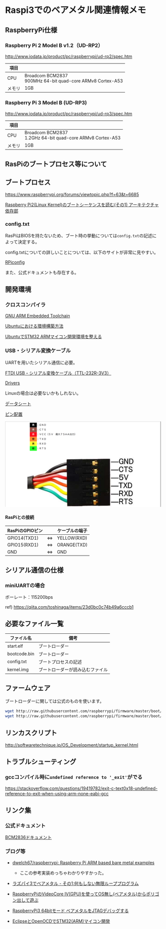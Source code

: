 # Raspi3でのベアメタル関連情報メモ

## RaspberryPi仕様

### Raspberry Pi 2 Model B v1.2（UD-RP2）

http://www.iodata.jp/product/pc/raspberrypi/ud-rp2/spec.htm

|項目||
|---|---|
|CPU|Broadcom BCM2837<br>900MHz 64-bit quad-core ARMv8 Cortex-A53|
|メモリ|1GB|

### Raspberry Pi 3 Model B (UD-RP3)

http://www.iodata.jp/product/pc/raspberrypi/ud-rp3/spec.htm

|項目||
|---|---|
|CPU|Broadcom BCM2837<br>1.2GHz 64-bit quad-core ARMv8 Cortex-A53|
|メモリ|1GB|

## RasPiのブートプロセス等について

## ブートプロセス

https://www.raspberrypi.org/forums/viewtopic.php?f=63&t=6685

[Raspberry Pi2(Linux Kernel)のブートシーケンスを読む(その1) アーキテクチャ依存部](https://qiita.com/Nao1215/items/b8f866b4ede757cdaa73)

### config.txt

RasPiはBIOSを持たないため、ブート時の挙動については`config.txt`の記述によって決定する。

config.txtについての詳しいことについては、以下のサイトが非常に見やすい。

[RPiconfig](https://elinux.org/RPiconfig)

また、公式ドキュメントも存在する。

## 開発環境

### クロスコンパイラ

[GNU ARM Embedded Toolchain](https://launchpad.net/gcc-arm-embedded)

[Ubuntuにおける環境構築方法](http://dev.toppers.jp/trac_user/ev3pf/wiki/DevEnvLinux)

[UbuntuでSTM32 ARMマイコン開発環境を整える](https://daichiahl.wordpress.com/2016/01/23/ubuntuでstm32-armマイコンの開発環境を整える/)

### USB・シリアル変換ケーブル

UARTを用いたシリアル通信に必要。

[FTDI USB・シリアル変換ケーブル（TTL-232R-3V3）](http://akizukidenshi.com/catalog/g/gM-05840/)

[Drivers](http://www.ftdichip.com/Drivers/VCP.htm)

Linuxの場合は必要ないかもしれない。

[データシート](http://akizukidenshi.com/download/ds/ftdi/TTL-232Rシリーズ参考資料.pdf)

[ピン配置](http://akizukidenshi.com/download/ds/ftdi/TTL-232R_pin.pdf)

![](ttl232r3v3-pinassign.png)

#### RasPiとの接続

|RasPiのGPIOピン||ケーブルの端子|
|---|---|---|
|GPIO14(TXD1)|⇔|YELLOW(RXD)|
|GPIO15(RXD1)|⇔|ORANGE(TXD)|
|GND|⇔|GND|

## シリアル通信の仕様

### miniUARTの場合

ボーレート：115200bps

ref) https://qiita.com/toshinaga/items/23d0bc0c74b49a6cccb1

## 必要なファイル一覧

|ファイル名|備考|
|---|---|
|start.elf|ブートローダー|
|bootcode.bin|ブートローダー|
|config.txt|ブートプロセスの記述|
|kernel.img|ブートローダーが読み込むファイル|

## ファームウェア

ブートローダーに関しては公式のものを使います。

```bash
wget http://raw.githubusercontent.com/raspberrypi/firmware/master/boot/start.elf
wget http://raw.githubusercontent.com/raspberrypi/firmware/master/boot/bootcode.bin
```

## リンカスクリプト

http://softwaretechnique.jp/OS_Development/startup_kernel.html

## トラブルシューティング

### gccコンパイル時に`undefined reference to '_exit'`がでる

https://stackoverflow.com/questions/19419782/exit-c-text0x18-undefined-reference-to-exit-when-using-arm-none-eabi-gcc

## リンク集

### 公式ドキュメント

[BCM2836ドキュメント](https://github.com/raspberrypi/documentation/blob/master/hardware/raspberrypi/bcm2836)

### ブログ等

- [dwelch67/raspberrypi: Raspberry Pi ARM based bare metal examples](https://github.com/dwelch67/raspberrypi)

    - ここの参考実装めっちゃわかりやすかった。

- [ラズパイ3でベアメタル - その1:何もしない無限ループプログラム](http://d.hatena.ne.jp/cupnes/20160514/1463238354)

- [RaspberryPiのVideoCore IV(GPU)を使ってOS無し(ベアメタル)からポリゴン出して遊ぶ](https://qiita.com/gyabo/items/f3a411a63d608d00b384)

- [RaspberryPi3 64bitモード ベアメタルをJTAGデバッグする](https://qiita.com/toshinaga/items/146bcb00db235258162f)

- [EclipseとOpenOCDでSTM32(ARM)マイコン開発](https://qiita.com/Ted-HM/items/760759b6b152230b48a8)
